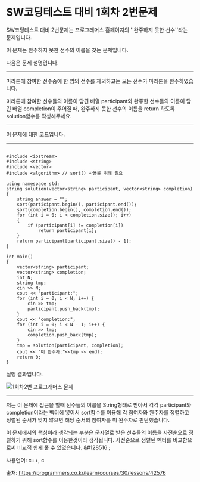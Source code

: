 # SW코딩테스트 대비 1회차 2번문제

SW코딩테스트 대비 2번문제는 프로그래머스 홈페이지의 ''완주하지 못한 선수''라는 문제입니다.

이 문제는 완주하지 못한 선수의 이름을 찾는 문제입니다.

다음은 문제 설명입니다.

---

마라톤에 참여한 선수중에 한 명의 선수를 제외하고는 모든 선수가 마라톤을 완주하였습니다.

마라톤에 참여한 선수들의 이름이 담긴 배열 participant와 완주한 선수들의 이름이 담긴 배열 completion이 주어질 때, 완주하지 못한 선수의 이름을 return 하도록 solution함수를 작성해주세요.

---

이 문제에 대한 코드입니다.

---

```

#include <iostream>
#include <string>
#include <vector>
#include <algorithm> // sort() 사용을 위해 필요

using namespace std;
string solution(vector<string> participant, vector<string> completion) {
	string answer = "";
	sort(participant.begin(), participant.end());
	sort(completion.begin(), completion.end());
	for (int i = 0; i < completion.size(); i++)
	{
		if (participant[i] != completion[i])
			return participant[i];
	}
	return participant[participant.size() - 1];
}

int main()
{
	vector<string> participant;
	vector<string> completion;
	int N;
	string tmp;
	cin >> N;
	cout << "participant:";
	for (int i = 0; i < N; i++) {
		cin >> tmp;
		participant.push_back(tmp);
	}
	cout << "completion:";
	for (int i = 0; i < N - 1; i++) {
		cin >> tmp;
		completion.push_back(tmp);
	}
	tmp = solution(participant, completion);
	cout << "미 완수자:"<<tmp << endl;
	return 0;
}

```

실행 결과입니다.

![1회차2번 프로그래머스 문제](https://user-images.githubusercontent.com/52284829/68770113-e4032c00-0668-11ea-8509-400152ae7757.png)

---

저는 이 문제에 접근을 할때 선수들의 이름을 String형태로 받아서 각각 participant와 completion이라는 벡터에 넣어서 sort함수를 이용해 각 참여자와 완주자를 정렬하고 정렬된 순서가 맞지 않으면 해당 순서의 참여자를 미 완주자로 판단했습니다.

이 문제에서의 핵심이라 생각되는 부분은 문자열로 받은 선수들의 이름을 사전순으로 정렬하기 위해 sort함수를 이용한것이라 생각됩니다. 사전순으로 정렬된 벡터를 비교함으로써 비교적 쉽게 풀 수 있었습니다. &#128516 ;

사용언어: c++, c

출처:  https://programmers.co.kr/learn/courses/30/lessons/42576 